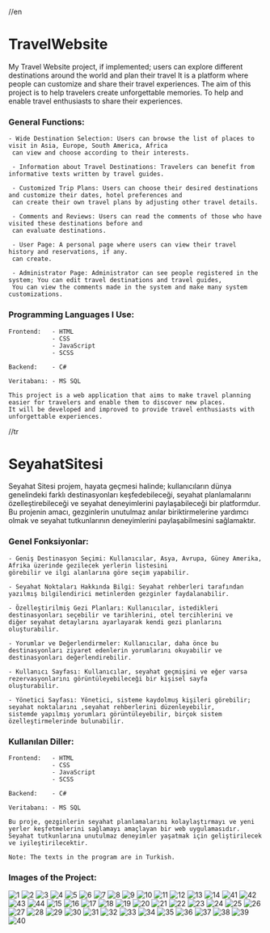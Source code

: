 //en
# TravelWebsite
My Travel Website project, if implemented; users can explore different destinations around the world and plan their travel
It is a platform where people can customize and share their travel experiences. The aim of this project is to help travelers create unforgettable memories.
To help and enable travel enthusiasts to share their experiences.

### General Functions:

    - Wide Destination Selection: Users can browse the list of places to visit in Asia, Europe, South America, Africa
     can view and choose according to their interests.
    
     - Information about Travel Destinations: Travelers can benefit from informative texts written by travel guides.
    
     - Customized Trip Plans: Users can choose their desired destinations and customize their dates, hotel preferences and
     can create their own travel plans by adjusting other travel details.
    
     - Comments and Reviews: Users can read the comments of those who have visited these destinations before and
     can evaluate destinations.
    
     - User Page: A personal page where users can view their travel history and reservations, if any.
     can create.
    
     - Administrator Page: Administrator can see people registered in the system; You can edit travel destinations and travel guides,
     You can view the comments made in the system and make many system customizations.

### Programming Languages ​​I Use:

    Frontend:   - HTML
                - CSS
                - JavaScript
                - SCSS
    
    Backend:    - C#

    Veritabanı: - MS SQL
    
    This project is a web application that aims to make travel planning easier for travelers and enable them to discover new places.
    It will be developed and improved to provide travel enthusiasts with unforgettable experiences.

//tr
# SeyahatSitesi
Seyahat Sitesi projem, hayata geçmesi halinde; kullanıcıların dünya genelindeki farklı destinasyonları keşfedebileceği, seyahat planlamalarını 
özelleştirebileceği ve seyahat deneyimlerini paylaşabileceği bir platformdur. Bu projenin amacı, gezginlerin unutulmaz anılar biriktirmelerine
yardımcı olmak ve seyahat tutkunlarının deneyimlerini paylaşabilmesini sağlamaktır.

### Genel Fonksiyonlar:

    - Geniş Destinasyon Seçimi: Kullanıcılar, Asya, Avrupa, Güney Amerika, Afrika üzerinde gezilecek yerlerin listesini 
    görebilir ve ilgi alanlarına göre seçim yapabilir.

    - Seyahat Noktaları Hakkında Bilgi: Seyahat rehberleri tarafından yazılmış bilgilendirici metinlerden gezginler faydalanabilir.

    - Özelleştirilmiş Gezi Planları: Kullanıcılar, istedikleri destinasyonları seçebilir ve tarihlerini, otel tercihlerini ve 
    diğer seyahat detaylarını ayarlayarak kendi gezi planlarını oluşturabilir.

    - Yorumlar ve Değerlendirmeler: Kullanıcılar, daha önce bu destinasyonları ziyaret edenlerin yorumlarını okuyabilir ve 
    destinasyonları değerlendirebilir.

    - Kullanıcı Sayfası: Kullanıcılar, seyahat geçmişini ve eğer varsa rezervasyonlarını görüntüleyebileceği bir kişisel sayfa 
    oluşturabilir.

    - Yönetici Sayfası: Yönetici, sisteme kaydolmuş kişileri görebilir; seyahat noktalarını ,seyahat rehberlerini düzenleyebilir, 
    sistemde yapılmış yorumları görüntüleyebilir, birçok sistem özelleştirmelerinde bulunabilir.
    
### Kullanılan Diller:

    Frontend:   - HTML
                - CSS
                - JavaScript
                - SCSS
    
    Backend:    - C#

    Veritabanı: - MS SQL

    Bu proje, gezginlerin seyahat planlamalarını kolaylaştırmayı ve yeni yerler keşfetmelerini sağlamayı amaçlayan bir web uygulamasıdır. 
    Seyahat tutkunlarına unutulmaz deneyimler yaşatmak için geliştirilecek ve iyileştirilecektir.

    Note: The texts in the program are in Turkish.

### Images of the Project:

![1](https://github.com/omer-gulsoy/SeyehatSitesi/assets/139320509/ef27f668-b14e-407e-9bd3-0d1db8394d1e)
![2](https://github.com/omer-gulsoy/SeyehatSitesi/assets/139320509/26e30149-a587-41b1-b28b-f01a4b31c131)
![3](https://github.com/omer-gulsoy/SeyehatSitesi/assets/139320509/414f6b4e-85bc-48f8-820a-6ab920573345)
![4](https://github.com/omer-gulsoy/SeyehatSitesi/assets/139320509/1327a1d2-42f0-4a9c-ab36-a1f3eb5f000c)
![5](https://github.com/omer-gulsoy/SeyehatSitesi/assets/139320509/8f882228-7357-4b8a-a144-59c0d643d6ad)
![6](https://github.com/omer-gulsoy/SeyehatSitesi/assets/139320509/e031ce7f-0d4f-49f3-9c3d-c1e1feadda40)
![7](https://github.com/omer-gulsoy/SeyehatSitesi/assets/139320509/3b3bbc4d-fbb8-40ad-b3f8-98f4827e06a9)
![8](https://github.com/omer-gulsoy/SeyehatSitesi/assets/139320509/1abcaa5d-2d60-40fc-8019-f8aea3cd3893)
![9](https://github.com/omer-gulsoy/SeyehatSitesi/assets/139320509/90c56601-2a5a-46e6-9eb2-afda4b4081d0)
![10](https://github.com/omer-gulsoy/SeyehatSitesi/assets/139320509/12e58100-245c-4f7a-b296-c89d28d5cfd6)
![11](https://github.com/omer-gulsoy/SeyehatSitesi/assets/139320509/0fde7586-e3f0-4632-a443-74d0dbc0c56a)
![12](https://github.com/omer-gulsoy/SeyehatSitesi/assets/139320509/54900c33-9037-4af9-abaa-27a8653b1ec0)
![13](https://github.com/omer-gulsoy/SeyehatSitesi/assets/139320509/8c58f0ee-6366-459a-a4ec-94519d69e080)
![14](https://github.com/omer-gulsoy/SeyehatSitesi/assets/139320509/476cb2d0-3234-4a81-8090-be193e3f2200)
![41](https://github.com/omer-gulsoy/SeyehatSitesi/assets/139320509/4ae52661-85fc-4f26-b8a0-7e435525cb57)
![42](https://github.com/omer-gulsoy/SeyehatSitesi/assets/139320509/7ce748a6-73d7-47ae-977e-dc254967cca7)
![43](https://github.com/omer-gulsoy/SeyehatSitesi/assets/139320509/314eedfa-f760-4277-a6eb-5e99dc34db6c)
![44](https://github.com/omer-gulsoy/SeyehatSitesi/assets/139320509/31146dbd-ba47-46a4-87da-1af8d6a13530)
![15](https://github.com/omer-gulsoy/SeyehatSitesi/assets/139320509/b2df8bb9-435b-4b95-b1b9-998a428c81b5)
![16](https://github.com/omer-gulsoy/SeyehatSitesi/assets/139320509/0c0c02ee-f516-4709-adf8-238d8078bb27)
![17](https://github.com/omer-gulsoy/SeyehatSitesi/assets/139320509/88d09bec-e579-4a1d-b4b8-c5522880c882)
![18](https://github.com/omer-gulsoy/SeyehatSitesi/assets/139320509/ef6b97fb-5114-4913-9172-f66856e8be08)
![19](https://github.com/omer-gulsoy/SeyehatSitesi/assets/139320509/2e7629e6-e707-4881-985c-2a62933fffd1)
![20](https://github.com/omer-gulsoy/SeyehatSitesi/assets/139320509/59b19fb4-a8ec-4f54-9f5d-cd32d390e47e)
![21](https://github.com/omer-gulsoy/SeyehatSitesi/assets/139320509/39be8e92-81f5-4097-9fad-27236f0a7349)
![22](https://github.com/omer-gulsoy/SeyehatSitesi/assets/139320509/cd695c28-e0b5-4fe2-aa9e-75e736179608)
![23](https://github.com/omer-gulsoy/SeyehatSitesi/assets/139320509/32ca1d5b-0034-4844-9618-0807702ced39)
![24](https://github.com/omer-gulsoy/SeyehatSitesi/assets/139320509/f781c04f-ba92-42b3-9a0d-036a687868e3)
![25](https://github.com/omer-gulsoy/SeyehatSitesi/assets/139320509/c127f47b-da93-434e-93d5-eeb8526be632)
![26](https://github.com/omer-gulsoy/SeyehatSitesi/assets/139320509/2ff35ab7-a7ec-4c5f-95bd-2188b9d73cd7)
![27](https://github.com/omer-gulsoy/SeyehatSitesi/assets/139320509/d4d8d347-7695-4f59-ba36-a798a677f887)
![28](https://github.com/omer-gulsoy/SeyehatSitesi/assets/139320509/95d91a91-9631-4fa4-a6a2-4b0afd440a8c)
![29](https://github.com/omer-gulsoy/SeyehatSitesi/assets/139320509/1b9184eb-8c78-4c27-9ab8-f65bc16d76d4)
![30](https://github.com/omer-gulsoy/SeyehatSitesi/assets/139320509/007f8269-4b1d-4c51-b84d-27dcc53db3ca)
![31](https://github.com/omer-gulsoy/SeyehatSitesi/assets/139320509/ad3c742c-86e8-4749-b9a0-eee83c9b1bf1)
![32](https://github.com/omer-gulsoy/SeyehatSitesi/assets/139320509/daa9a765-b457-448a-ab5b-0202141aa2ec)
![33](https://github.com/omer-gulsoy/SeyehatSitesi/assets/139320509/ba1d647c-51de-4bd1-8b18-38ab01094dc6)
![34](https://github.com/omer-gulsoy/SeyehatSitesi/assets/139320509/f9058d07-aa3f-4254-9b76-43d24e879e01)
![35](https://github.com/omer-gulsoy/SeyehatSitesi/assets/139320509/8ae4a19a-ef9a-4435-bb0f-df9b28788e57)
![36](https://github.com/omer-gulsoy/SeyehatSitesi/assets/139320509/cd94977a-7bb2-491d-854c-07ee56fa132d)
![37](https://github.com/omer-gulsoy/SeyehatSitesi/assets/139320509/51975d91-4e33-4f7b-bfee-62c0108dbe40)
![38](https://github.com/omer-gulsoy/SeyehatSitesi/assets/139320509/d86e39fa-4b2d-4680-9ddf-2cd06645d002)
![39](https://github.com/omer-gulsoy/SeyehatSitesi/assets/139320509/fca744ba-00fc-41a5-97a8-61b9eec4d7c2)
![40](https://github.com/omer-gulsoy/SeyehatSitesi/assets/139320509/6de7e72f-5a4b-41b9-b15d-0bf1ea85a302)
